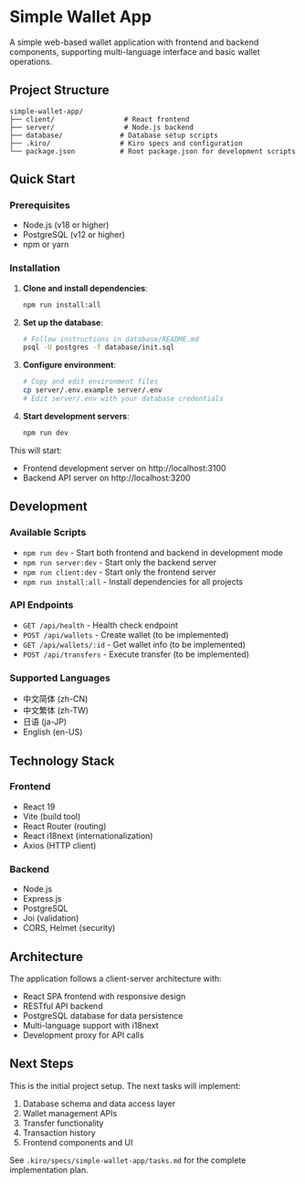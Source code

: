 # Simple Wallet App

A simple web-based wallet application with frontend and backend components, supporting multi-language interface and basic wallet operations.

## Project Structure

```
simple-wallet-app/
├── client/                 # React frontend
├── server/                 # Node.js backend
├── database/              # Database setup scripts
├── .kiro/                 # Kiro specs and configuration
└── package.json           # Root package.json for development scripts
```

## Quick Start

### Prerequisites
- Node.js (v18 or higher)
- PostgreSQL (v12 or higher)
- npm or yarn

### Installation

1. **Clone and install dependencies**:
   ```bash
   npm run install:all
   ```

2. **Set up the database**:
   ```bash
   # Follow instructions in database/README.md
   psql -U postgres -f database/init.sql
   ```

3. **Configure environment**:
   ```bash
   # Copy and edit environment files
   cp server/.env.example server/.env
   # Edit server/.env with your database credentials
   ```

4. **Start development servers**:
   ```bash
   npm run dev
   ```

This will start:
- Frontend development server on http://localhost:3100
- Backend API server on http://localhost:3200

## Development

### Available Scripts

- `npm run dev` - Start both frontend and backend in development mode
- `npm run server:dev` - Start only the backend server
- `npm run client:dev` - Start only the frontend server
- `npm run install:all` - Install dependencies for all projects

### API Endpoints

- `GET /api/health` - Health check endpoint
- `POST /api/wallets` - Create wallet (to be implemented)
- `GET /api/wallets/:id` - Get wallet info (to be implemented)
- `POST /api/transfers` - Execute transfer (to be implemented)

### Supported Languages

- 中文简体 (zh-CN)
- 中文繁体 (zh-TW)
- 日语 (ja-JP)
- English (en-US)

## Technology Stack

### Frontend
- React 19
- Vite (build tool)
- React Router (routing)
- React i18next (internationalization)
- Axios (HTTP client)

### Backend
- Node.js
- Express.js
- PostgreSQL
- Joi (validation)
- CORS, Helmet (security)

## Architecture

The application follows a client-server architecture with:
- React SPA frontend with responsive design
- RESTful API backend
- PostgreSQL database for data persistence
- Multi-language support with i18next
- Development proxy for API calls

## Next Steps

This is the initial project setup. The next tasks will implement:
1. Database schema and data access layer
2. Wallet management APIs
3. Transfer functionality
4. Transaction history
5. Frontend components and UI

See `.kiro/specs/simple-wallet-app/tasks.md` for the complete implementation plan.